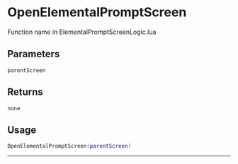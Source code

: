 # OpenElementalPromptScreen
Function name in ElementalPromptScreenLogic.lua
## Parameters
`parentScreen`
## Returns
`none`
## Usage
```lua
OpenElementalPromptScreen(parentScreen)
```
---
